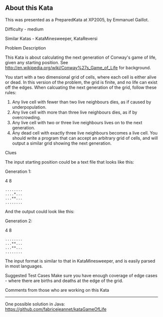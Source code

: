 ## About this Kata

This was presented as a PreparedKata at XP2005, by Emmanuel Gaillot.

Difficulty - medium

Similar Katas - KataMinesweeper, KataReversi

Problem Description

This Kata is about calculating the next generation of Conway's game of life, given any starting position. See http://en.wikipedia.org/wiki/Conway%27s_Game_of_Life for background.

You start with a two dimensional grid of cells, where each cell is either alive or dead. In this version of the problem, the grid is finite, and no life can exist off the edges. When calcuating the next generation of the grid, follow these rules:

   1. Any live cell with fewer than two live neighbours dies, as if caused by underpopulation.
   2. Any live cell with more than three live neighbours dies, as if by overcrowding.
   3. Any live cell with two or three live neighbours lives on to the next generation.
   4. Any dead cell with exactly three live neighbours becomes a live cell.
You should write a program that can accept an arbitrary grid of cells, and will output a similar grid showing the next generation.

Clues

The input starting position could be a text file that looks like this:

Generation 1:

4 8

    ........
    ....*...
    ...**...
    ........

And the output could look like this:

Generation 2:

4 8

    ........
    ...**...
    ...**...
    ........
    
The input format is similar to that in KataMinesweeper, and is easily parsed in most languages.

Suggested Test Cases Make sure you have enough coverage of edge cases - where there are births and deaths at the edge of the grid.

Comments from those who are working on this Kata

---

One possible solution in Java: https://github.com/fabricejeannet/kataGameOfLife